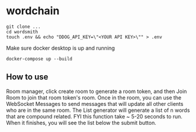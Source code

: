 # wordchain

```
git clone ...
cd wordsmith
touch .env && echo "DDOG_API_KEY=\"<YOUR API KEY>\"" > .env
```
Make sure docker desktop is up and running
```
docker-compose up --build
```

## How to use
Room manager, click create room to generate a room token, and then Join Room to join that room token's room.
Once in the room, you can use the WebSocket Messages to send messages that will update all other clients who are in the same room. 
The List generator will generate a list of n words that are compound related. FYI this function take ~ 5-20 seconds to run. When it finishes, you will see the list below the submit button.

